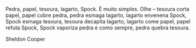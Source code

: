 Pedra, papel, tesoura, lagarto, Spock. É muito simples. Olhe – tesoura corta papel, papel cobre pedra, pedra esmaga lagarto, lagarto envenena Spock, Spock esmaga tesoura, tesoura decapita lagarto, lagarto come papel, papel refuta Spock, Spock vaporiza pedra e como sempre, pedra quebra tesoura.


Sheldon Cooper
